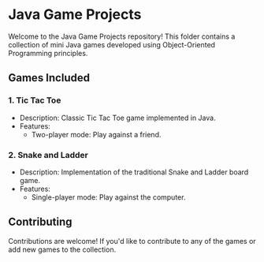 # Java Game Projects

Welcome to the Java Game Projects repository! This folder contains a collection of mini Java games developed using Object-Oriented Programming principles.

## Games Included

### 1. Tic Tac Toe
- Description: Classic Tic Tac Toe game implemented in Java.
- Features:
  - Two-player mode: Play against a friend.
   
### 2. Snake and Ladder
- Description: Implementation of the traditional Snake and Ladder board game.
- Features:
  - Single-player mode: Play against the computer.
  


## Contributing

Contributions are welcome! If you'd like to contribute to any of the games or add new games to the collection.

